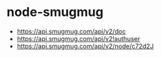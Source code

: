 # node-smugmug

* https://api.smugmug.com/api/v2/doc
* https://api.smugmug.com/api/v2!authuser
* https://api.smugmug.com/api/v2/node/c72d2J
